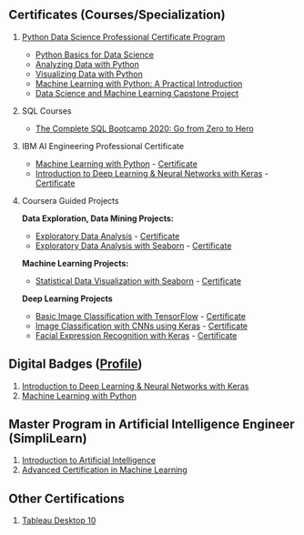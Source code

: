 ## Certificates (Courses/Specialization)
1. [Python Data Science Professional Certificate Program](https://credentials.edx.org/records/programs/shared/d346c1c9d13e4a89861de80516ed5dd5/)
    * [Python Basics for Data Science](https://courses.edx.org/certificates/23d9f614f0da41d499418e5b77c7f0a0)
    * [Analyzing Data with Python](https://courses.edx.org/certificates/4fcc40764b134dcba4e49f7d0d44c3b6)
    * [Visualizing Data with Python](https://courses.edx.org/certificates/2c9c5602a312466ebd7d24b9dec34c54)
    * [Machine Learning with Python: A Practical Introduction](https://courses.edx.org/certificates/b47735a5b9df42e19e34a0d121820eef)
    * [Data Science and Machine Learning Capstone Project](https://courses.edx.org/certificates/a1151dc2574a407cbf49f794e6d5b344)
2. SQL Courses
   * [The Complete SQL Bootcamp 2020: Go from Zero to Hero](https://www.udemy.com/certificate/UC-4728b844-3254-4fd4-a268-cff1e25b0f17/)
3. IBM AI Engineering Professional Certificate
   * [Machine Learning with Python](https://www.coursera.org/account/accomplishments/records/7VDM44AWHGGN) - [Certificate](https://www.coursera.org/account/accomplishments/certificate/7VDM44AWHGGN)
   * [Introduction to Deep Learning & Neural Networks with Keras](https://www.coursera.org/account/accomplishments/records/9TPL65PZRDRZ) - [Certificate](https://www.coursera.org/account/accomplishments/certificate/9TPL65PZRDRZ)
4. Coursera Guided Projects

   **Data Exploration, Data Mining Projects:**
   * [Exploratory Data Analysis](https://www.coursera.org/account/accomplishments/verify/LJ6M5JHWFRE4) - [Certificate](https://www.coursera.org/account/accomplishments/certificate/LJ6M5JHWFRE4) 
   * [Exploratory Data Analysis with Seaborn](https://www.coursera.org/account/accomplishments/verify/HQCLHC5DMX5S) - [Certificate](https://www.coursera.org/account/accomplishments/certificate/HQCLHC5DMX5S) 
   
   **Machine Learning Projects:**
   * [Statistical Data Visualization with Seaborn](https://www.coursera.org/account/accomplishments/verify/LLA5PT8MA7BZ) - [Certificate](https://www.coursera.org/account/accomplishments/certificate/LLA5PT8MA7BZ)
   
   **Deep Learning Projects**
   * [Basic Image Classification with TensorFlow](https://www.coursera.org/account/accomplishments/verify/KM9B7Q3XTLKV) - [Certificate](https://www.coursera.org/account/accomplishments/certificate/KM9B7Q3XTLKV)   
   * [Image Classification with CNNs using Keras](https://www.coursera.org/account/accomplishments/verify/QSK2R6G8Z4CL) - [Certificate](https://www.coursera.org/account/accomplishments/certificate/QSK2R6G8Z4CL)    
   * [Facial Expression Recognition with Keras](https://www.coursera.org/account/accomplishments/verify/KT8WSPK5NBAE) - [Certificate](https://www.coursera.org/account/accomplishments/certificate/KT8WSPK5NBAE)  
   

## Digital Badges ([Profile](https://www.youracclaim.com/users/shraman-gupta/badges))
1. [Introduction to Deep Learning & Neural Networks with Keras](https://www.youracclaim.com/badges/4755fb6d-726e-4bc7-ae9c-1f957b43f25b/public_url)
2. [Machine Learning with Python](https://www.youracclaim.com/earner/earned/badge/661fb4df-8e77-4a70-8742-bd52855c9648)

## Master Program in Artificial Intelligence Engineer (SimpliLearn)
1. [Introduction to Artificial Intelligence](https://certificates.simplicdn.net/share/2135174.pdf)
2. [Advanced Certification in Machine Learning](https://certificates.simplicdn.net/share/2205559.pdf)


## Other Certifications
1. [Tableau Desktop 10](https://certificates.simplicdn.net/share/2183946.pdf)
